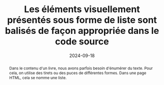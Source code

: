 ---
title: Les éléments visuellement présentés sous forme de liste sont balisés de façon appropriée dans le code source
abstract: "Dans le contenu d'un livre, nous avons parfois besoin d'énumérer du texte. Pour cela, on utilise des tirets ou des puces de différentes formes.
Dans une page HTML, cela se nomme une liste."
categories: ["Structure et code"]
agrege: O4228-E073
opquast: '4 228'
indiceebook: '73'
description: "Règle n° 073"
before: "072"
weight: "073"
after: "074"
actif: '1'
layout: rules
date: 2024-09-18
tags: ["affichage", "Lisibilité"]
objectif: ["Améliorer la lisibilité du texte.", "Structurer le contenu de la liste"]
Meo: ["Utiliser les balises HTML <ul> (pour les listes non ordonnées) et <ol> (pour les listes ordonnées) pour encadrer le contenu de chaque liste, et utiliser les balises <li> pour chaque élément de liste.
C'est en CSS que l'on choisit la forme de la puce. Ajouter dl dt dd"]
Controle: ["Vérifier le code source de la page HTML de l'epub&nbsp;:
Il faut que les listes soient dans une balise <ul> ou <ol> et que chaque élement soit dans une balise <li> Ajouter dl dt dd"]
epubcheck: 
ace: 
humancheck: true
ReadiumGoToolkit: 
Source: ["Opquast"]
Referentiel: ["[Web Content Accessibility Guidelines (WCAG)](https://www.w3.org/WAI/standards-guidelines/wcag/)"]
steps: ["Fabrication"]
---
